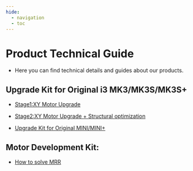 ```yaml
---
hide:
  - navigation
  - toc
---
```


# Product Technical Guide

- Here you can find technical details and guides about our products.

## Upgrade Kit for Original i3 MK3/MK3S/MK3S+

- [Stage1:XY Motor Upgrade](./stage1.md)

- [Stage2:XY Motor Upgrade + Structural optimization](./stage2.md)

- [Upgrade Kit for Original MINI/MINI+](./MINI.md)

## Motor Development Kit:

- [How to solve MRR](./How_to_solve_MRR.md)